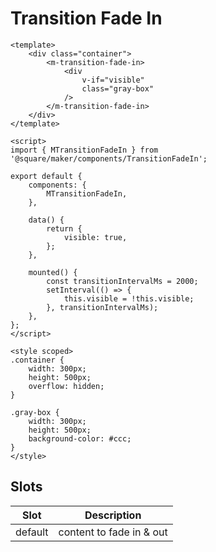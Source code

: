 # Transition Fade In

```vue
<template>
	<div class="container">
		<m-transition-fade-in>
			<div
				v-if="visible"
				class="gray-box"
			/>
		</m-transition-fade-in>
	</div>
</template>

<script>
import { MTransitionFadeIn } from '@square/maker/components/TransitionFadeIn';

export default {
	components: {
		MTransitionFadeIn,
	},

	data() {
		return {
			visible: true,
		};
	},

	mounted() {
		const transitionIntervalMs = 2000;
		setInterval(() => {
			this.visible = !this.visible;
		}, transitionIntervalMs);
	},
};
</script>

<style scoped>
.container {
    width: 300px;
    height: 500px;
    overflow: hidden;
}

.gray-box {
    width: 300px;
    height: 500px;
    background-color: #ccc;
}
</style>
```

<!-- api-tables:start -->
## Slots

| Slot    | Description              |
| ------- | ------------------------ |
| default | content to fade in & out |
<!-- api-tables:end -->
